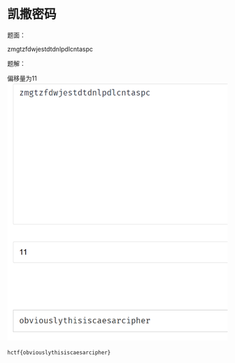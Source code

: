 # 凯撒密码

题面：

zmgtzfdwjestdtdnlpdlcntaspc

题解：

偏移量为11
![](./crypto1.png)

`hctf{obviouslythisiscaesarcipher}`
